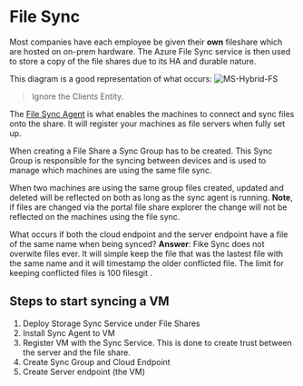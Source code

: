 # File Sync

Most companies have each employee be given their **own** fileshare which are hosted on on-prem hardware. The Azure File Sync service is then used to store a copy of the file shares due to its HA and durable nature.

This diagram is a good representation of what occurs: ![MS-Hybrid-FS](https://learn.microsoft.com/en-us/azure/architecture/hybrid/images/hybrid-file-services.svg)

> Ignore the Clients Entity.

The [File Sync Agent](https://www.microsoft.com/en-us/download/details.aspx?id=57159) is what enables the machines to connect and sync files onto the share. It will register your machines as file servers when fully set up.

When creating a File Share a Sync Group has to be created. This Sync Group is responsible for the syncing between devices and is used to manage which machines are using the same file sync.

When two machines are using the same group files created, updated and deleted will be reflected on both as long as the sync agent is running. **Note**, if files are changed via the portal file share explorer the change will not be reflected on the machines using the file sync.

What occurs if both the cloud endpoint and the server endpoint have a file of the same name when being synced? **Answer**: Fike Sync does not overwite files ever. It will simple keep the file that was the lastest file with the same name and it will timestamp the older conflicted file. The limit for keeping conflicted files is 100 filesgit .

## Steps to start syncing a VM

1. Deploy Storage Sync Service under File Shares
2. Install Sync Agent to VM
3. Register VM with the Sync Service. This is done to create trust between the server and the file share.
4. Create Sync Group and Cloud Endpoint
5. Create Server endpoint (the VM)

